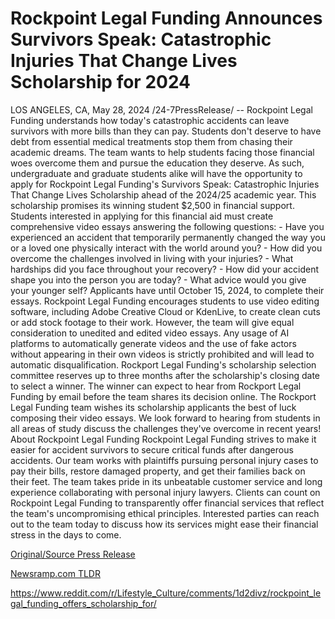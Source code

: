 # Rockpoint Legal Funding Announces Survivors Speak: Catastrophic Injuries That Change Lives Scholarship for 2024

LOS ANGELES, CA, May 28, 2024 /24-7PressRelease/ -- Rockpoint Legal Funding understands how today's catastrophic accidents can leave survivors with more bills than they can pay. Students don't deserve to have debt from essential medical treatments stop them from chasing their academic dreams.   The team wants to help students facing those financial woes overcome them and pursue the education they deserve. As such, undergraduate and graduate students alike will have the opportunity to apply for Rockpoint Legal Funding's Survivors Speak: Catastrophic Injuries That Change Lives Scholarship ahead of the 2024/25 academic year.  This scholarship promises its winning student $2,500 in financial support. Students interested in applying for this financial aid must create comprehensive video essays answering the following questions:  - Have you experienced an accident that temporarily permanently changed the way you or a loved one physically interact with the world around you? - How did you overcome the challenges involved in living with your injuries? - What hardships did you face throughout your recovery? - How did your accident shape you into the person you are today? - What advice would you give your younger self?  Applicants have until October 15, 2024, to complete their essays. Rockpoint Legal Funding encourages students to use video editing software, including Adobe Creative Cloud or KdenLive, to create clean cuts or add stock footage to their work. However, the team will give equal consideration to unedited and edited video essays.  Any usage of AI platforms to automatically generate videos and the use of fake actors without appearing in their own videos is strictly prohibited and will lead to automatic disqualification.  Rockport Legal Funding's scholarship selection committee reserves up to three months after the scholarship's closing date to select a winner. The winner can expect to hear from Rockport Legal Funding by email before the team shares its decision online.  The Rockport Legal Funding team wishes its scholarship applicants the best of luck composing their video essays. We look forward to hearing from students in all areas of study discuss the challenges they've overcome in recent years!  About Rockpoint Legal Funding  Rockpoint Legal Funding strives to make it easier for accident survivors to secure critical funds after dangerous accidents. Our team works with plaintiffs pursuing personal injury cases to pay their bills, restore damaged property, and get their families back on their feet.  The team takes pride in its unbeatable customer service and long experience collaborating with personal injury lawyers. Clients can count on Rockpoint Legal Funding to transparently offer financial services that reflect the team's uncompromising ethical principles.   Interested parties can reach out to the team today to discuss how its services might ease their financial stress in the days to come. 

[Original/Source Press Release](https://www.24-7pressrelease.com/press-release/511195/rockpoint-legal-funding-announces-survivors-speak-catastrophic-injuries-that-change-lives-scholarship-for-2024)
                    

[Newsramp.com TLDR](None) 

https://www.reddit.com/r/Lifestyle_Culture/comments/1d2divz/rockpoint_legal_funding_offers_scholarship_for/